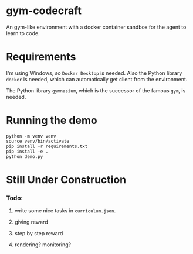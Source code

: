 # gym-codecraft
An gym-like environment with a docker container sandbox for the agent to learn to code.

# Requirements

I'm using Windows, so `Docker Desktop` is needed. Also the Python library `docker` is needed, which can automatically get client from the environment.

The Python library `gymnasium`, which is the successor of the famous `gym`, is needed.

# Running the demo

```
python -m venv venv
source venv/bin/activate
pip install -r requirements.txt
pip install -e .
python demo.py
```

# Still Under Construction

### Todo:

1. write some nice tasks in `curriculum.json`.

2. giving reward

3. step by step reward

4. rendering? monitoring?